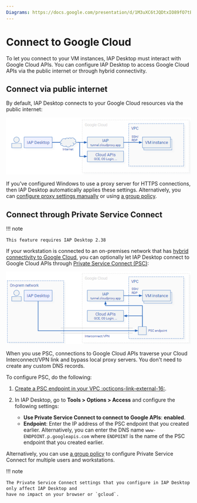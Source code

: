 ```yaml
---
Diagrams: https://docs.google.com/presentation/d/1M3uXC6tJQDtxIO89fO7tBxXumQnbfIb4jf9v7dHMGE4/edit#slide=id.p
---
```


# Connect to Google Cloud

To let you connect to your VM instances, IAP Desktop must interact with Google Cloud APIs. You can configure
IAP Desktop to access Google Cloud APIs via the public internet or through hybrid connectivity.


## Connect via public internet

By default, IAP Desktop connects to your Google Cloud resources via the public internet:

![Connect via public internet](images/connect-via-internet.png)

If you've configured Windows to use a proxy server for HTTPS connections, then 
IAP Desktop automatically applies these settings. Alternatively, you can
[configure proxy settings manually](proxy-configuration.md) or 
using [a group policy](group-policies.md).


## Connect through Private Service Connect

!!! note

    This feature requires IAP Desktop 2.38
    
If your workstation is connected to an on-premises network that has
[hybrid connectivity to Google Cloud](https://cloud.google.com/hybrid-connectivity),
you can optionally let IAP Desktop connect to Google Cloud APIs through 
[Private Service Connect (PSC)](https://cloud.google.com/vpc/docs/about-accessing-google-apis-endpoints):

![Connect through Private Service Connect](images/connect-via-psc.png)

When you use PSC, connections to Google Cloud APIs traverse your Cloud Interconnect/VPN link
and bypass local proxy servers. You don't need to create any custom DNS records.

To configure PSC, do the following:

1.  [Create a PSC endpoint in your VPC :octicons-link-external-16:](https://cloud.google.com/vpc/docs/configure-private-service-connect-apis).
1.  In IAP Desktop, go to **Tools > Options > Access** and configure the following settings:

    *   **Use Private Service Connect to connect to Google APIs**: **enabled**.
    *   **Endpoint**: Enter the IP address of the PSC endpoint that you created earlier. Alternatively,
        you can enter the DNS name `www-ENDPOINT.p.googleapis.com` where `ENDPOINT` is the name of the 
        PSC endpoint that you created earlier.
        
Alternatively, you can use [a group policy](group-policies.md) to configure Private Service Connect
for multiple users and workstations.

        
!!! note

    The Private Service Connect settings that you configure in IAP Desktop only affect IAP Desktop and
    have no impact on your browser or `gcloud`.
    
